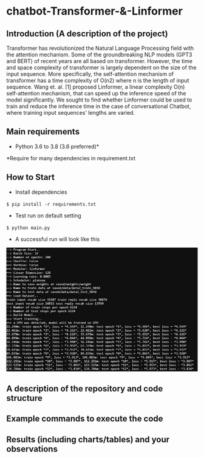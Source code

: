 # chatbot-Transformer-&-Linformer

## Introduction (A description of the project)

Transformer has revolutionized the Natural Language Processing field with the attention mechanism. Some of the groundbreaking NLP models (GPT3 and BERT) of recent years are all based on transformer. However, the time and space complexity of transformer is largely dependent on the size of the input sequence. More specifically, the self-attention mechanism of transformer has a time complexity of O(n2) where n is the length of input sequence. Wang et. al. [1] proposed Linformer, a linear complexity O(n) self-attention mechanism, that can speed up the inference speed of the model significantly. We sought to find whether Linformer could be used to train and reduce the inference time in the case of conversational Chatbot, where training input sequences’ lengths are varied.

## Main requirements
- Python 3.6 to 3.8 (3.6 preferred)*

*Require for many dependencies in requirement.txt
## How to Start
- Install dependencies

`$ pip install -r requirements.txt`

- Test run on default setting

`$ python main.py`

- A successful run will look like this
 
![main](images/main.jpg)

## A description of the repository and code structure

## Example commands to execute the code         

## Results (including charts/tables) and your observations  

